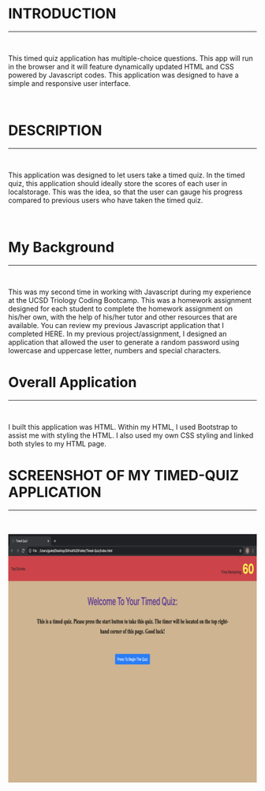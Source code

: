 <h1> INTRODUCTION</h1>
<hr>
<br>
<p>This timed quiz application has multiple-choice questions. This app will run in the browser and it will feature dynamically updated HTML and CSS powered by Javascript codes. This application was designed to have a simple and responsive user interface.</p>
<br>
<h1>DESCRIPTION</h1>
<hr>
<br>
<p>This application was designed to let users take a timed quiz. In the timed quiz, this application should ideally store the scores of each user in localstorage. This was the idea, so that the user can gauge his progress compared to previous users who have taken the timed quiz.</p>
<br>
<h1>My Background</h1>
<hr>
<br>
<p>This was my second time in working with Javascript during my experience at the UCSD Triology Coding Bootcamp. This was a homework assignment designed for each student to complete the homework assignment on his/her own, with the help of his/her tutor and other resources that are available. You can review my previous Javascript application that I completed <a src="https://guled06.github.io/Password-Generator/">HERE</a>. In my previous project/assignment, I designed an application that allowed the user to generate a random password using lowercase and uppercase letter, numbers and special characters.</p>

<h1>Overall Application</h1>
<hr>
<br>
<p>I built this application was HTML. Within my HTML, I used <a src="https://getbootstrap.com/docs/4.5/components/alerts/">Bootstrap</a> to assist me with styling the HTML. I also used my own CSS styling and linked both styles to my HTML page.

<h1>SCREENSHOT OF MY TIMED-QUIZ APPLICATION</h1>
<hr>
<br>
<br>

<img src="images.timedquiz/picture1.png">